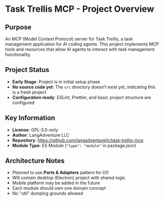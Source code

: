# Task Trellis MCP - Project Overview

## Purpose

An MCP (Model Context Protocol) server for Task Trellis, a task management application for AI coding agents. This project implements MCP tools and resources that allow AI agents to interact with task management functionality.

## Project Status

- **Early Stage**: Project is in initial setup phase
- **No source code yet**: The `src` directory doesn't exist yet, indicating this is a fresh project
- **Configuration ready**: ESLint, Prettier, and basic project structure are configured

## Key Information

- **License**: GPL-3.0-only
- **Author**: LangAdventure LLC
- **Repository**: https://github.com/langadventurellc/task-trellis-mcp
- **Module Type**: ES Module (`"type": "module"` in package.json)

## Architecture Notes

- Planned to use **Ports & Adapters** pattern for I/O
- Will contain desktop (Electron) project with shared logic
- Mobile platform may be added in the future
- Each module should own one domain concept
- No "util" dumping grounds allowed
